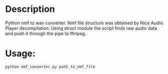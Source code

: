 # Description
Python nmf to wav converter. Nmf file structure was obtained by Nice Audio Player decompilation. Using struct module the script finds raw audio data and push it through the pipe to ffmpeg.

# Usage:
`python nmf_converter.py path_to_nmf_file`